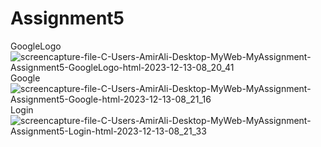 # Assignment5
GoogleLogo
![screencapture-file-C-Users-AmirAli-Desktop-MyWeb-MyAssignment-Assignment5-GoogleLogo-html-2023-12-13-08_20_41](https://github.com/AmiraliAhmadi5/Assignment5/assets/120505702/921e0746-d9a8-4b2b-8b17-a5833b8894d2)
Google
![screencapture-file-C-Users-AmirAli-Desktop-MyWeb-MyAssignment-Assignment5-Google-html-2023-12-13-08_21_16](https://github.com/AmiraliAhmadi5/Assignment5/assets/120505702/6aba486f-8300-4202-960d-23cfb719fc40)
Login
![screencapture-file-C-Users-AmirAli-Desktop-MyWeb-MyAssignment-Assignment5-Login-html-2023-12-13-08_21_33](https://github.com/AmiraliAhmadi5/Assignment5/assets/120505702/ddbb7354-aa94-46f5-8de4-09e169b45ff8)
